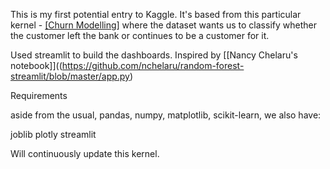This is my first potential entry to Kaggle. It's based from this particular kernel - [[Churn Modelling]](https://www.kaggle.com/shrutimechlearn/churn-modelling) where
the dataset wants us to classify whether the customer left the bank or continues to be a customer for it.

Used streamlit to build the dashboards. Inspired by [[Nancy Chelaru's notebook]]((https://github.com/nchelaru/random-forest-streamlit/blob/master/app.py)

Requirements

aside from the usual, pandas, numpy, matplotlib, scikit-learn, we also have:

joblib
plotly
streamlit

Will continuously update this kernel.
